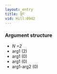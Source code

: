 ```yaml
---
layout: entry
title: ལྡིང་
vid: Hill:0942
---
```

### Argument structure
* _N =2_
* arg1 (2)
* arg1 (0)
* arg1 (0)
* arg1-arg2 (0)
